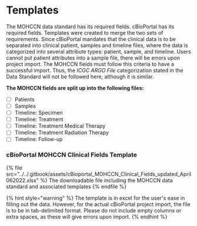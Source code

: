 # Templates

The MOHCCN data standard has its required fields. cBioPortal has its required fields. Templates were created to merge the two sets of requirements. Since cBioPortal mandates that the clinical data is to be separated into clinical patient, samples and timeline files, where the data is categorized into several attribute types: patient, sample, and timeline. Users cannot put patient attributes into a sample file, there will be errors upon project import. The MOHCCN fields must follow this criteria to have a successful import. Thus, the _ICGC ARGO File_ categorization stated in the Data Standard will not be followed here, although it is similar.&#x20;

**The MOHCCN fields are split up into the following files:**

* [ ] Patients
* [ ] Samples
* [ ] Timeline: Specimen
* [ ] Timeline: Treatment
* [ ] Timeline: Treatment Medical Therapy
* [ ] Timeline: Treatment Radiation Therapy
* [ ] Timeline: Follow-up

### cBioPortal MOHCCN Clinical Fields Template

{% file src="../../.gitbook/assets/cBioportal_MOHCCN_Clinical_Fields_updated_April062022.xlsx" %}
The downloadable file including the MOHCCN data standard and associated templates
{% endfile %}

{% hint style="warning" %}
The template is in excel for the user's ease in filling out the data. However, for the actual cBioPortal project import, the file is to be in tab-delimited format. Please do not include empty columns or extra spaces, as these will give errors upon import.
{% endhint %}

